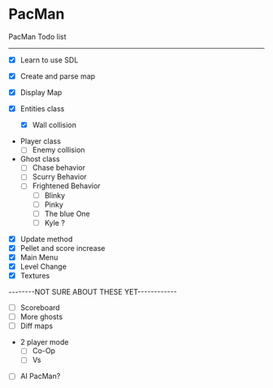 # PacMan
PacMan Todo list

-------------------------

- [x] Learn to use SDL


- [x] Create and parse map
- [x] Display Map
- [x] Entities class

    - [x] Wall collision
* Player class
    - [ ] Enemy collision
* Ghost class
    - [ ] Chase behavior
    - [ ] Scurry Behavior
    - [ ] Frightened Behavior
        - [ ] Blinky
        - [ ] Pinky
        - [ ]  The blue One
        - [ ] Kyle ?
- [x] Update method
- [x] Pellet and score increase
- [x] Main Menu
- [x] Level Change
- [x] Textures

--------NOT SURE ABOUT THESE YET------------
- [ ] Scoreboard
- [ ] More ghosts
- [ ] Diff maps
* 2 player mode
    - [ ] Co-Op
    - [ ] Vs
- [ ] AI PacMan?
